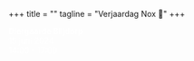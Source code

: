 +++
title = ""
tagline = "Verjaardag Nox 🦄"
+++ 

<span style="color:white">**Diergaarde Blijdorp**</span>\
<span style="color:white">15 juni 2024</span>\
<span style="color:white">14:00 - 17:00</span>
